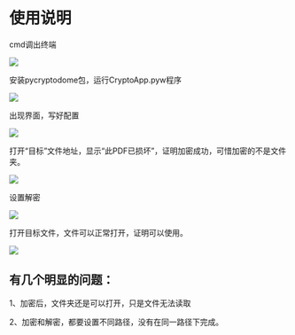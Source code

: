 # 使用说明

cmd调出终端

![](C:\Users\xiahuadong\Desktop\encryption\CryptoApp-master\photo\1.png)

安装pycryptodome包，运行CryptoApp.pyw程序

![](C:\Users\xiahuadong\Desktop\encryption\CryptoApp-master\photo\2.png)

出现界面，写好配置

![](C:\Users\xiahuadong\Desktop\encryption\CryptoApp-master\photo\3.png)

打开“目标”文件地址，显示“此PDF已损坏”，证明加密成功，可惜加密的不是文件夹。

![](C:\Users\xiahuadong\Desktop\encryption\CryptoApp-master\photo\4.png)

设置解密

![](C:\Users\xiahuadong\Desktop\encryption\CryptoApp-master\photo\5.png)

打开目标文件，文件可以正常打开，证明可以使用。

![](C:\Users\xiahuadong\Desktop\encryption\CryptoApp-master\photo\5.png)

## 有几个明显的问题：

1、加密后，文件夹还是可以打开，只是文件无法读取

2、加密和解密，都要设置不同路径，没有在同一路径下完成。
